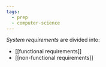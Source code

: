 ```yaml
---
tags:
  - prep
  - computer-science
---
```

*System requirements* are divided into:
- [[functional requirements]]
- [[non-functional requirements]]
